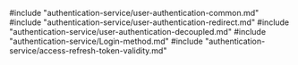 #include "authentication-service/user-authentication-common.md"
#include "authentication-service/user-authentication-redirect.md"
#include "authentication-service/user-authentication-decoupled.md"
#include "authentication-service/Login-method.md"
#include "authentication-service/access-refresh-token-validity.md"